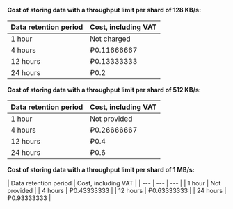 **Cost of storing data with a throughput limit per shard of 128 KB/s:**

| Data retention period | Cost, including VAT |
| --- | --- |
| 1 hour | Not charged  |
| 4 hours | ₽0.11666667 |
| 12 hours | ₽0.13333333 |
| 24 hours | ₽0.2 |

**Cost of storing data with a throughput limit per shard of 512 KB/s:**

| Data retention period | Cost, including VAT |
| --- | --- |
| 1 hour | Not provided |
| 4 hours | ₽0.26666667 |
| 12 hours | ₽0.4 |
| 24 hours | ₽0.6 |

**Cost of storing data with a throughput limit per shard of 1 MB/s:**

| Data retention period | Cost, including VAT |
| --- | --- | --- |
| 1 hour | Not provided |
| 4 hours | ₽0.43333333 |
| 12 hours | ₽0.63333333 |
| 24 hours | ₽0.93333333 |